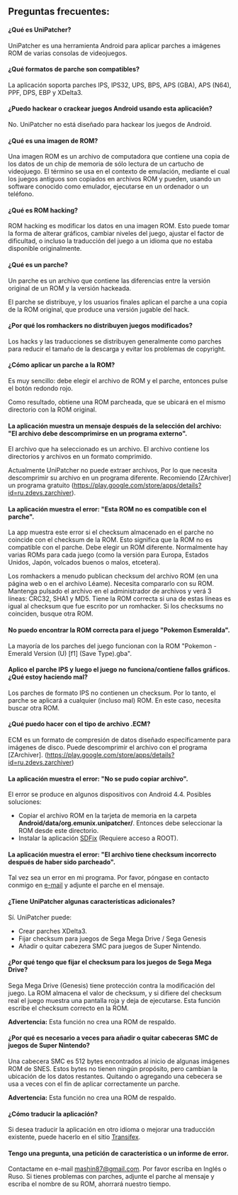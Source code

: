 ## Preguntas frecuentes:

#### ¿Qué es UniPatcher?

UniPatcher es una herramienta Android para aplicar parches a imágenes ROM de varias consolas de videojuegos.

#### ¿Qué formatos de parche son compatibles?

La aplicación soporta parches IPS, IPS32, UPS, BPS, APS (GBA), APS (N64), PPF, DPS, EBP y XDelta3.

#### ¿Puedo hackear o crackear juegos Android usando esta aplicación?

No. UniPatcher no está diseñado para hackear los juegos de Android.

#### ¿Qué es una imagen de ROM?

Una imagen ROM es un archivo de computadora que contiene una copia de los datos de un chip de memoria de sólo lectura de un cartucho de videojuego. El término se usa en el contexto de emulación, mediante el cual los juegos antiguos son copiados en archivos ROM y pueden, usando un software conocido como emulador, ejecutarse en un ordenador o un teléfono.

#### ¿Qué es ROM hacking?

ROM hacking es modificar los datos en una imagen ROM. Esto puede tomar la forma de alterar gráficos, cambiar niveles del juego, ajustar el factor de dificultad, o incluso la traducción del juego a un idioma que no estaba disponible originalmente.

#### ¿Qué es un parche?

Un parche es un archivo que contiene las diferencias entre la versión original de un ROM y la versión hackeada.

El parche se distribuye, y los usuarios finales aplican el parche a una copia de la ROM original, que produce una versión jugable del hack.

#### ¿Por qué los romhackers no distribuyen juegos modificados?

Los hacks y las traducciones se distribuyen generalmente como parches para reducir el tamaño de la descarga y evitar los problemas de copyright.

#### ¿Cómo aplicar un parche a la ROM?

Es muy sencillo: debe elegir el archivo de ROM y el parche, entonces pulse el botón redondo rojo.

Como resultado, obtiene una ROM parcheada, que se ubicará en el mismo directorio con la ROM original.

#### La aplicación muestra un mensaje después de la selección del archivo: "El archivo debe descomprimirse en un programa externo".

El archivo que ha seleccionado es un archivo. El archivo contiene los directorios y archivos en un formato comprimido.

Actualmente UniPatcher no puede extraer archivos, Por lo que necesita descomprimir su archivo en un programa diferente. Recomiendo [ZArchiver] un programa gratuito (https://play.google.com/store/apps/details?id=ru.zdevs.zarchiver).

#### La aplicación muestra el error: "Esta ROM no es compatible con el parche".

La app muestra este error si el checksum almacenado en el parche no coincide con el checksum de la ROM. Esto significa que la ROM no es compatible con el parche. Debe elegir un ROM diferente. Normalmente hay varias ROMs para cada juego (como la versión para Europa, Estados Unidos, Japón, volcados buenos o malos, etcetera).

Los romhackers a menudo publican checksum del archivo ROM (en una página web o en el archivo Léame). Necesita compararlo con su ROM. Mantenga pulsado el archivo en el administrador de archivos y verá 3 líneas: CRC32, SHA1 y MD5. Tiene la ROM correcta si una de estas líneas es igual al checksum que fue escrito por un romhacker. Si los checksums no coinciden, busque otra ROM.

#### No puedo encontrar la ROM correcta para el juego "Pokemon Esmeralda".

La mayoría de los parches del juego funcionan con la ROM "Pokemon - Emerald Version (U) \[f1\] (Save Type).gba".

#### Aplico el parche IPS y luego el juego no funciona/contiene fallos gráficos. ¿Qué estoy haciendo mal?

Los parches de formato IPS no contienen un checksum. Por lo tanto, el parche se aplicará a cualquier (incluso mal) ROM. En este caso, necesita buscar otra ROM.

#### ¿Qué puedo hacer con el tipo de archivo .ECM?

ECM es un formato de compresión de datos diseñado específicamente para imágenes de disco. Puede descomprimir el archivo con el programa [ZArchiver]. (https://play.google.com/store/apps/details?id=ru.zdevs.zarchiver)

#### La aplicación muestra el error: "No se pudo copiar archivo".

El error se produce en algunos dispositivos con Android 4.4. Posibles soluciones:

- Copiar el archivo ROM en la tarjeta de memoria en la carpeta **Android/data/org.emunix.unipatcher/**. Entonces debe seleccionar la ROM desde este directorio.
- Instalar la aplicación [SDFix](https://play.google.com/store/apps/details?id=nextapp.sdfix) (Requiere acceso a ROOT).

#### La aplicación muestra el error: "El archivo tiene checksum incorrecto después de haber sido parcheado".

Tal vez sea un error en mi programa. Por favor, póngase en contacto conmigo en [e-mail](mailto:mashin87@gmail.com) y adjunte el parche en el mensaje.

#### ¿Tiene UniPatcher algunas características adicionales?

Sí. UniPatcher puede:

- Crear parches XDelta3.
- Fijar checksum para juegos de Sega Mega Drive / Sega Genesis
- Añadir o quitar cabezera SMC para juegos de Super Nintendo.

#### ¿Por qué tengo que fijar el checksum para los juegos de Sega Mega Drive?

Sega Mega Drive (Genesis) tiene protección contra la modificación del juego. La ROM almacena el valor de checksum, y si difiere del checksum real el juego muestra una pantalla roja y deja de ejecutarse. Esta función escribe el checksum correcto en la ROM.

**Advertencia:** Esta función no crea una ROM de respaldo.

#### ¿Por qué es necesario a veces para añadir o quitar cabeceras SMC de juegos de Super Nintendo?

Una cabecera SMC es 512 bytes encontrados al inicio de algunas imágenes ROM de SNES. Estos bytes no tienen ningún propósito, pero cambian la ubicación de los datos restantes. Quitando o agregando una cebecera se usa a veces con el fin de aplicar correctamente un parche.

**Advertencia:** Esta función no crea una ROM de respaldo.

#### ¿Cómo traducir la aplicación?

Si desea traducir la aplicación en otro idioma o mejorar una traducción existente, puede hacerlo en el sitio [Transifex](https://www.transifex.com/unipatcher/unipatcher/dashboard/).

#### Tengo una pregunta, una petición de característica o un informe de error.

Contactame en e-mail <mashin87@gmail.com>. Por favor escriba en Inglés o Ruso. Si tienes problemas con parches, adjunte el parche al mensaje y escriba el nombre de su ROM, ahorrará nuestro tiempo.